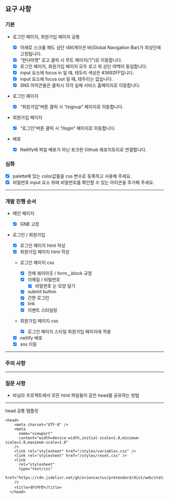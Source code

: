 ## 요구 사항

### 기본

- 로그인 페이지, 회원가입 페이지 공통

  - [x] 아래로 스크롤 해도 상단 네비게이션 바(Global Navigation Bar)가 최상단에 고정됩니다.
  - [x] “판다마켓" 로고 클릭 시 루트 페이지(“/”)로 이동합니다.
  - [x] 로그인 페이지, 회원가입 페이지 모두 로고 위 상단 여백이 동일합니다.
  - [x] input 요소에 focus in 일 때, 테두리 색상은 #3692FF입니다.
  - [x] input 요소에 focus out 일 때, 테두리는 없습니다.
  - [x] SNS 아이콘들은 클릭시 각각 실제 서비스 홈페이지로 이동합니다.

- 로그인 페이지

  - [x] “회원가입”버튼 클릭 시 “/signup” 페이지로 이동합니다.

- 회원가입 페이지

  - [x] “로그인”버튼 클릭 시 “/login” 페이지로 이동합니다.

- 배포
  - [x] Netlify에 파일 배포가 아닌 포크한 Github 레포지토리로 연결합니다.

### 심화

- [x] palette에 있는 color값들을 css 변수로 등록하고 사용해 주세요.
- [x] 비밀번호 input 요소 위에 비밀번호를 확인할 수 있는 아이콘을 추가해 주세요.

---

### 개발 진행 순서

- 메인 페이지

  - [x] GNB 고정

- 로그인 / 회원가입

  - [x] 로그인 페이지 html 작성
  - [x] 회원가입 페이지 html 작성

  - 로그인 페이지 css

    - [x] 전체 레이아웃 / form\_\_block 규정
    - [x] 이메일 / 비밀번호
      - [x] 비밀번호 눈 모양 달기
    - [x] submit button
    - [x] 간편 로그인
    - [x] link
    - [x] 이벤트 스타일링

  - 회원가입 페이지 css

    - [x] 로그인 페이지 스타일 회원가입 페이지에 적용

  - [x] netlify 배포
  - [x] sns 이동

---

### 주의 사항

---

### 질문 사항

- 바닐라 프로젝트에서 모든 html 파일들이 같은 head를 공유하는 방법

---

head 공통 템플릿

```
<head>
    <meta charset="UTF-8" />
    <meta
      name="viewport"
      content="width=device-width,initial-scale=1.0,minimum-scale=1.0,maximum-scale=1.0"
    />
    <link rel="stylesheet" href="/styles/variables.css" />
    <link rel="stylesheet" href="/styles/reset.css" />
    <link
      rel="stylesheet"
      type="text/css"
      href="https://cdn.jsdelivr.net/gh/orioncactus/pretendard/dist/web/static/pretendard.css"
    />
    <title>판다마켓</title>
  </head>
```
